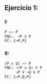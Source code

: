 ## Ejercicio 1:
### I:

```python
P => P       
FNC:  ¬P V P      
FC: {¬P,P}
```
### II:
```python
(P ∧ Q) => P
FNC: ¬(P ∧ Q) V P
     ¬P V ¬Q V P
FC: {¬P,Q,P}
``` 